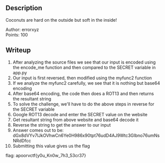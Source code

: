 ## Description

Coconuts are hard on the outside but soft in the inside!

Author: errorxyz\
Points: 100

## Writeup

1. After analyzing the source files we see that our input is encoded using the encode_me function and then compared to the SECRET variable in app.py
1. Our input is first reversed, then modified using the myfunc2 function
1. If we analyze the myfunc2 carefully, we see that it is nothing but base64 encoding
1. After base64 encoding, the code then does a ROT13 and then returns the resultant string
1. To solve the challenge, we'll have to do the above steps in reverse for the SECRET variable
1. Google ROT13 decode and enter the SECRET value on the website
1. Get resultant string from above website and base64 decode it
1. Reverse the string to get the answer to our input
1. Answer comes out to be: dGx8dVYv7lJkOVhwCn6Ye0H986x90tpt76udD4AJ9Wtc3GIbno76umNsNRdDfcc
1. Submitting this value gives us the flag

flag: apoorvctf{y0u_Kn0w_7h3_53cr37}
